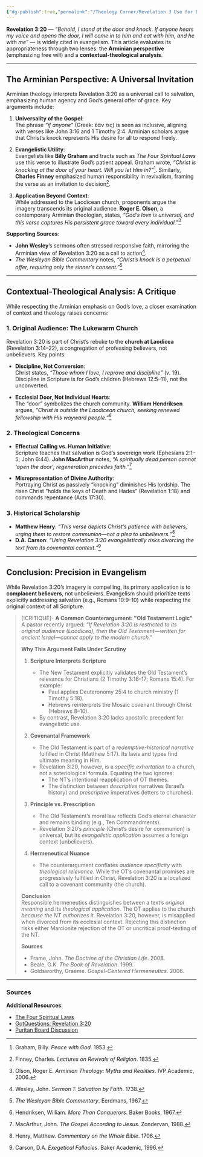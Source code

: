 ```yaml
---
{"dg-publish":true,"permalink":"/Theology Corner/Revelation 3 Use for Evangelism/"}
---
```


**Revelation 3:20** — *“Behold, I stand at the door and knock. If anyone hears my voice and opens the door, I will come in to him and eat with him, and he with me”* — is widely cited in evangelism. This article evaluates its appropriateness through two lenses: the **Arminian perspective** (emphasizing free will) and a **contextual-theological analysis**.  

---

## The Arminian Perspective: A Universal Invitation  

Arminian theology interprets Revelation 3:20 as a universal call to salvation, emphasizing human agency and God’s general offer of grace. Key arguments include:  

1. **Universality of the Gospel**:  
   The phrase *“if anyone”* (Greek: ἐάν τις) is seen as inclusive, aligning with verses like John 3:16 and 1 Timothy 2:4. Arminian scholars argue that Christ’s knock represents His desire for all to respond freely.  

2. **Evangelistic Utility**:  
   Evangelists like **Billy Graham** and tracts such as *The Four Spiritual Laws* use this verse to illustrate God’s patient appeal. Graham wrote, *“Christ is knocking at the door of your heart. Will you let Him in?”*[^1]. Similarly, **Charles Finney** emphasized human responsibility in revivalism, framing the verse as an invitation to decision[^2].  

3. **Application Beyond Context**:  
   While addressed to the Laodicean church, proponents argue the imagery transcends its original audience. **Roger E. Olson**, a contemporary Arminian theologian, states, *“God’s love is universal, and this verse captures His persistent grace toward every individual.”*[^3]  

**Supporting Sources**:  
- **John Wesley**’s sermons often stressed responsive faith, mirroring the Arminian view of Revelation 3:20 as a call to action[^4].  
- *The Wesleyan Bible Commentary* notes, *“Christ’s knock is a perpetual offer, requiring only the sinner’s consent.”*[^5]  

---

## Contextual-Theological Analysis: A Critique  

While respecting the Arminian emphasis on God’s love, a closer examination of context and theology raises concerns:  

### 1. Original Audience: The Lukewarm Church  
Revelation 3:20 is part of Christ’s rebuke to the **church at Laodicea** (Revelation 3:14–22), a congregation of professing believers, not unbelievers. Key points:  

- **Discipline, Not Conversion**:  
  Christ states, *“Those whom I love, I reprove and discipline”* (v. 19). Discipline in Scripture is for God’s children (Hebrews 12:5–11), not the unconverted.  

- **Ecclesial Door, Not Individual Hearts**:  
  The “door” symbolizes the church community. **William Hendriksen** argues, *“Christ is outside the Laodicean church, seeking renewed fellowship with His wayward people.”*[^6]  

### 2. Theological Concerns  
- **Effectual Calling vs. Human Initiative**:  
  Scripture teaches that salvation is God’s sovereign work (Ephesians 2:1–5; John 6:44). **John MacArthur** notes, *“A spiritually dead person cannot ‘open the door’; regeneration precedes faith.”*[^7]  

- **Misrepresentation of Divine Authority**:  
  Portraying Christ as passively “knocking” diminishes His lordship. The risen Christ “holds the keys of Death and Hades” (Revelation 1:18) and commands repentance (Acts 17:30).  

### 3. Historical Scholarship  
- **Matthew Henry**: *“This verse depicts Christ’s patience with believers, urging them to restore communion—not a plea to unbelievers.”*[^8]  
- **D.A. Carson**: *“Using Revelation 3:20 evangelistically risks divorcing the text from its covenantal context.”*[^9]  

---

## Conclusion: Precision in Evangelism  

While Revelation 3:20’s imagery is compelling, its primary application is to **complacent believers**, not unbelievers. Evangelism should prioritize texts explicitly addressing salvation (e.g., Romans 10:9–10) while respecting the original context of all Scripture.  

> [!CRITIQUE]- **A Common Counterargument: "Old Testament Logic"**  
> A pastor recently argued: *"If Revelation 3:20 is restricted to its original audience (Laodicea), then the Old Testament—written for ancient Israel—cannot apply to the modern church."*  
>   
> **Why This Argument Fails Under Scrutiny**  
> 1. **Scripture Interprets Scripture**  
>    - The New Testament explicitly validates the Old Testament’s relevance for Christians (2 Timothy 3:16–17; Romans 15:4). For example:  
>      - Paul applies Deuteronomy 25:4 to church ministry (1 Timothy 5:18).  
>      - Hebrews reinterprets the Mosaic covenant through Christ (Hebrews 8–10).  
>    - By contrast, Revelation 3:20 lacks apostolic precedent for evangelistic use.  
>   
> 2. **Covenantal Framework**  
>    - The Old Testament is part of a *redemptive-historical narrative* fulfilled in Christ (Matthew 5:17). Its laws and types find ultimate meaning in Him.  
>    - Revelation 3:20, however, is a *specific exhortation* to a church, not a soteriological formula. Equating the two ignores:  
>      - The NT’s intentional reapplication of OT themes.  
>      - The distinction between *descriptive* narratives (Israel’s history) and *prescriptive* imperatives (letters to churches).  
>   
> 3. **Principle vs. Prescription**  
>    - The Old Testament’s moral law reflects God’s eternal character and remains binding (e.g., Ten Commandments).  
>    - Revelation 3:20’s *principle* (Christ’s desire for communion) is universal, but its *evangelistic application* assumes a foreign context (unbelievers).  
>   
> 4. **Hermeneutical Nuance**  
>    - The counterargument conflates *audience specificity* with *theological relevance*. While the OT’s covenantal promises are progressively fulfilled in Christ, Revelation 3:20 is a localized call to a covenant community (the church).  
>   
> **Conclusion**  
> Responsible hermeneutics distinguishes between a text’s *original meaning* and its *theological application*. The OT applies to the church *because the NT authorizes it*. Revelation 3:20, however, is misapplied when divorced from its ecclesial context. Rejecting this distinction risks either Marcionite rejection of the OT or uncritical proof-texting of the NT.  
>   
> **Sources**  
> - Frame, John. *The Doctrine of the Christian Life*. 2008.  
> - Beale, G.K. *The Book of Revelation*. 1999.  
> - Goldsworthy, Graeme. *Gospel-Centered Hermeneutics*. 2006.

---

### Sources  
[^1]: Graham, Billy. *Peace with God*. 1953.  
[^2]: Finney, Charles. *Lectures on Revivals of Religion*. 1835.  
[^3]: Olson, Roger E. *Arminian Theology: Myths and Realities*. IVP Academic, 2006.  
[^4]: Wesley, John. *Sermon 1: Salvation by Faith*. 1738.  
[^5]: *The Wesleyan Bible Commentary*. Eerdmans, 1967.  
[^6]: Hendriksen, William. *More Than Conquerors*. Baker Books, 1967.  
[^7]: MacArthur, John. *The Gospel According to Jesus*. Zondervan, 1988.  
[^8]: Henry, Matthew. *Commentary on the Whole Bible*. 1706.  
[^9]: Carson, D.A. *Exegetical Fallacies*. Baker Academic, 1996.  

**Additional Resources**:  
- [The Four Spiritual Laws](https://www.cru.org)  
- [GotQuestions: Revelation 3:20](https://www.gotquestions.org)  
- [Puritan Board Discussion](https://puritanboard.com/threads/rev-3-20-and-the-universal-call-to-salvation.9451/)